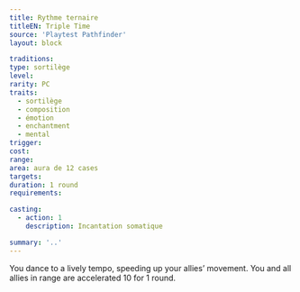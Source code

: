 ```yaml
---
title: Rythme ternaire
titleEN: Triple Time
source: 'Playtest Pathfinder'
layout: block

traditions:
type: sortilège
level: 
rarity: PC
traits:
  - sortilège
  - composition
  - émotion
  - enchantment
  - mental
trigger: 
cost: 
range: 
area: aura de 12 cases
targets: 
duration: 1 round
requirements: 

casting:
  - action: 1
    description: Incantation somatique

summary: '..'
---
```

You dance to a lively tempo, speeding up your allies’ movement. You and all allies in range are accelerated 10 for 1 round.